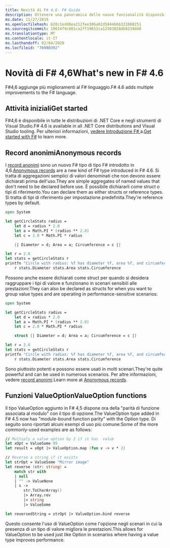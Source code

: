 ```yaml
---
title: Novità di F# 4,6- F# Guida
description: Ottenere una panoramica delle nuove funzionalità disponibili in F# 4,6.
ms.date: 11/27/2019
ms.openlocfilehash: 620c1edd8ea212fee306a02d5844b6b322808251
ms.sourcegitcommit: 19014f9c081ca2ff19652ca12503828db8239d48
ms.translationtype: MT
ms.contentlocale: it-IT
ms.lasthandoff: 02/04/2020
ms.locfileid: "76980392"
---
```

# <a name="whats-new-in-f-46"></a><span data-ttu-id="c216c-103">Novità di F# 4,6</span><span class="sxs-lookup"><span data-stu-id="c216c-103">What's new in F# 4.6</span></span>

<span data-ttu-id="c216c-104">F#4,6 aggiunge più miglioramenti al F# linguaggio.</span><span class="sxs-lookup"><span data-stu-id="c216c-104">F# 4.6 adds multiple improvements to the F# language.</span></span>

## <a name="get-started"></a><span data-ttu-id="c216c-105">Attività iniziali</span><span class="sxs-lookup"><span data-stu-id="c216c-105">Get started</span></span>

<span data-ttu-id="c216c-106">F#4,6 è disponibile in tutte le distribuzioni di .NET Core e negli strumenti di Visual Studio.</span><span class="sxs-lookup"><span data-stu-id="c216c-106">F# 4.6 is available in all .NET Core distributions and Visual Studio tooling.</span></span> <span data-ttu-id="c216c-107">Per ulteriori informazioni, [vedere Introduzione F# ](../get-started/index.md) a.</span><span class="sxs-lookup"><span data-stu-id="c216c-107">[Get started with F#](../get-started/index.md) to learn more.</span></span>

## <a name="anonymous-records"></a><span data-ttu-id="c216c-108">Record anonimi</span><span class="sxs-lookup"><span data-stu-id="c216c-108">Anonymous records</span></span>

<span data-ttu-id="c216c-109">I [record anonimi](../language-reference/anonymous-records.md) sono un nuovo F# tipo di tipo F# introdotto in 4,6.</span><span class="sxs-lookup"><span data-stu-id="c216c-109">[Anonymous records](../language-reference/anonymous-records.md) are a new kind of F# type introduced in F# 4.6.</span></span> <span data-ttu-id="c216c-110">Si tratta di aggregazioni semplici di valori denominati che non devono essere dichiarati prima dell'uso.</span><span class="sxs-lookup"><span data-stu-id="c216c-110">They are simple aggregates of named values that don't need to be declared before use.</span></span> <span data-ttu-id="c216c-111">È possibile dichiararli come struct o tipi di riferimento.</span><span class="sxs-lookup"><span data-stu-id="c216c-111">You can declare them as either structs or reference types.</span></span> <span data-ttu-id="c216c-112">Si tratta di tipi di riferimento per impostazione predefinita.</span><span class="sxs-lookup"><span data-stu-id="c216c-112">They're reference types by default.</span></span>

```fsharp
open System

let getCircleStats radius =
    let d = radius * 2.0
    let a = Math.PI * (radius ** 2.0)
    let c = 2.0 * Math.PI * radius

    {| Diameter = d; Area = a; Circumference = c |}

let r = 2.0
let stats = getCircleStats r
printfn "Circle with radius: %f has diameter %f, area %f, and circumference %f"
    r stats.Diameter stats.Area stats.Circumference
```

<span data-ttu-id="c216c-113">Possono anche essere dichiarati come struct per quando si desidera raggruppare i tipi di valore e funzionano in scenari sensibili alle prestazioni:</span><span class="sxs-lookup"><span data-stu-id="c216c-113">They can also be declared as structs for when you want to group value types and are operating in performance-sensitive scenarios:</span></span>

```fsharp
open System

let getCircleStats radius =
    let d = radius * 2.0
    let a = Math.PI * (radius ** 2.0)
    let c = 2.0 * Math.PI * radius

    struct {| Diameter = d; Area = a; Circumference = c |}

let r = 2.0
let stats = getCircleStats r
printfn "Circle with radius: %f has diameter %f, area %f, and circumference %f"
    r stats.Diameter stats.Area stats.Circumference
```

<span data-ttu-id="c216c-114">Sono piuttosto potenti e possono essere usati in molti scenari.</span><span class="sxs-lookup"><span data-stu-id="c216c-114">They're quite powerful and can be used in numerous scenarios.</span></span> <span data-ttu-id="c216c-115">Per altre informazioni, vedere [record anonimi](../language-reference/anonymous-records.md).</span><span class="sxs-lookup"><span data-stu-id="c216c-115">Learn more at [Anonymous records](../language-reference/anonymous-records.md).</span></span>

## <a name="valueoption-functions"></a><span data-ttu-id="c216c-116">Funzioni ValueOption</span><span class="sxs-lookup"><span data-stu-id="c216c-116">ValueOption functions</span></span>

<span data-ttu-id="c216c-117">Il tipo ValueOption aggiunto in F# 4,5 dispone ora della "parità di funzione associata al modulo" con il tipo di opzione.</span><span class="sxs-lookup"><span data-stu-id="c216c-117">The ValueOption type added in F# 4.5 now has "module-bound function parity" with the Option type.</span></span> <span data-ttu-id="c216c-118">Di seguito sono riportati alcuni esempi di uso più comune:</span><span class="sxs-lookup"><span data-stu-id="c216c-118">Some of the more commonly-used examples are as follows:</span></span>

```fsharp
// Multiply a value option by 2 if it has  value
let xOpt = ValueSome 99
let result = xOpt |> ValueOption.map (fun v -> v * 2)

// Reverse a string if it exists
let strOpt = ValueSome "Mirror image"
let reverse (str: string) =
    match str with
    | null
    | "" -> ValueNone
    | s ->
        str.ToCharArray()
        |> Array.rev
        |> string
        |> ValueSome

let reversedString = strOpt |> ValueOption.bind reverse
```

<span data-ttu-id="c216c-119">Questo consente l'uso di ValueOption come l'opzione negli scenari in cui la presenza di un tipo di valore migliora le prestazioni.</span><span class="sxs-lookup"><span data-stu-id="c216c-119">This allows for ValueOption to be used just like Option in scenarios where having a value type improves performance.</span></span>
